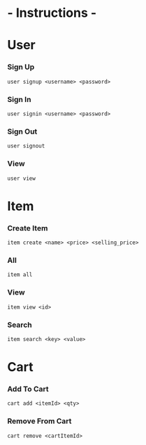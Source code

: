 # - Instructions -

# User
### Sign Up
```
user signup <username> <password>
```
### Sign In
```
user signin <username> <password>
```
### Sign Out
```
user signout
```
### View
```
user view
```


# Item
### Create Item
```
item create <name> <price> <selling_price>
```
### All
```
item all
```
### View
```
item view <id>
```
### Search
```
item search <key> <value>
```

# Cart
### Add To Cart
```
cart add <itemId> <qty>
```
### Remove From Cart
```
cart remove <cartItemId>